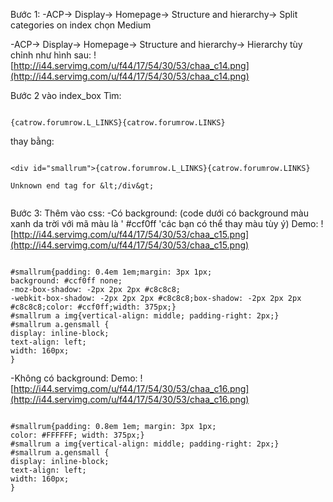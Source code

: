 Bước 1:
-ACP-> Display-> Homepage-> Structure and hierarchy-> Split categories on index
chọn Medium

-ACP-> Display-> Homepage-> Structure and hierarchy-> Hierarchy
tùy chỉnh như hình sau:
![http://i44.servimg.com/u/f44/17/54/30/53/chaa_c14.png](http://i44.servimg.com/u/f44/17/54/30/53/chaa_c14.png)

Bước 2 vào index\_box
Tìm:

```

{catrow.forumrow.L_LINKS}{catrow.forumrow.LINKS}

```
thay bằng:

```

<div id="smallrum">{catrow.forumrow.L_LINKS}{catrow.forumrow.LINKS}

Unknown end tag for &lt;/div&gt;


```


Bước 3: Thêm vào css:
-Có background: (code dưới có background màu xanh da trời với mã màu là ' #ccf0ff 'các bạn có thể thay màu tùy ý)
Demo:
![http://i44.servimg.com/u/f44/17/54/30/53/chaa_c15.png](http://i44.servimg.com/u/f44/17/54/30/53/chaa_c15.png)
```

#smallrum{padding: 0.4em 1em;margin: 3px 1px;
background: #ccf0ff none;
-moz-box-shadow: -2px 2px 2px #c8c8c8;
-webkit-box-shadow: -2px 2px 2px #c8c8c8;box-shadow: -2px 2px 2px #c8c8c8;color: #ccf0ff;width: 375px;}
#smallrum a img{vertical-align: middle; padding-right: 2px;}
#smallrum a.gensmall {
display: inline-block;
text-align: left;
width: 160px;
}

```

-Không có background:
Demo:
![http://i44.servimg.com/u/f44/17/54/30/53/chaa_c16.png](http://i44.servimg.com/u/f44/17/54/30/53/chaa_c16.png)
```

#smallrum{padding: 0.8em 1em; margin: 3px 1px;
color: #FFFFFF; width: 375px;}
#smallrum a img{vertical-align: middle; padding-right: 2px;}
#smallrum a.gensmall {
display: inline-block;
text-align: left;
width: 160px;
}


```